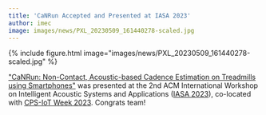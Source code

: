 ```yaml
---
title: 'CaNRun Accepted and Presented at IASA 2023'
author: imec
image: images/news/PXL_20230509_161440278-scaled.jpg
---
```


{%
  include figure.html
  image="images/news/PXL_20230509_161440278-scaled.jpg"
%}

["CaNRun: Non-Contact, Acoustic-based Cadence Estimation on Treadmills using Smartphones"](https://dl.acm.org/doi/abs/10.1145/3576914.3589561) was presented at the 2nd ACM International Workshop on Intelligent Acoustic Systems and Applications ([IASA 2023](http://intelligent-acoustics.org/)), co-located with [CPS-IoT Week 2023](https://cps-iot-week2023.cs.utsa.edu/). Congrats team!